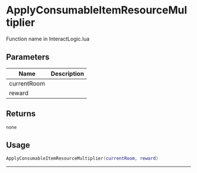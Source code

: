 # ApplyConsumableItemResourceMultiplier

Function name in InteractLogic.lua

## Parameters

| Name        | Description |
| ----------- | ----------- |
| currentRoom |             |
| reward      |             |

## Returns

`none`

## Usage

```lua
ApplyConsumableItemResourceMultiplier(currentRoom, reward)
```

---
